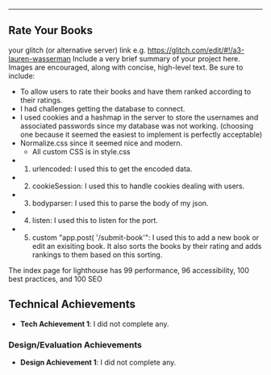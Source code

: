 ---

## Rate Your Books

your glitch (or alternative server) link e.g. https://glitch.com/edit/#!/a3-lauren-wasserman
Include a very brief summary of your project here. Images are encouraged, along with concise, high-level text. Be sure to include:

- To allow users to rate their books and have them ranked according to their ratings.
- I had challenges getting the database to connect.
- I used cookies and a hashmap in the server to store the usernames and associated passwords since my database was not working. (choosing one because it seemed the easiest to implement is perfectly acceptable)
- Normalize.css since it seemed nice and modern.
  - All custom CSS is in style.css
- 1. urlencoded: I used this to get the encoded data.
- 2. cookieSession: I used this to handle cookies dealing with users.
- 3. bodyparser: I used this to parse the body of my json.
- 4. listen: I used this to listen for the port.
- 5. custom "app.post( '/submit-book'": I used this to add a new book or edit an exisiting book. It also sorts the books by their rating and adds rankings to them based on this sorting.

The index page for lighthouse has 99 performance, 96 accessibility, 100 best practices, and 100 SEO

## Technical Achievements
- **Tech Achievement 1**: I did not complete any.

### Design/Evaluation Achievements
- **Design Achievement 1**: I did not complete any.
